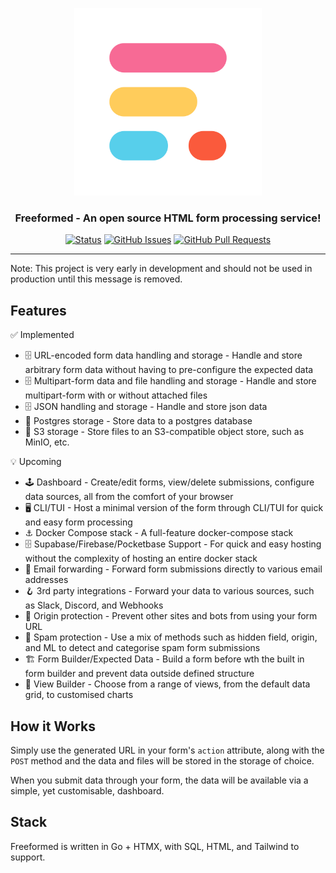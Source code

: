 <p align="center">
  <a href="" rel="noopener">
 <img width=300px src="https://raw.githubusercontent.com/taylow/freeformed/main/docs/img/freeformed-logo.png" alt="Freeformed logo"></a>
</p>

<h3 align="center">Freeformed - An open source HTML form processing service!</h3>

<div align="center">

[![Status](https://img.shields.io/badge/status-active-success.svg)]()
[![GitHub Issues](https://img.shields.io/github/issues/taylow/freeformed.svg)](https://github.com/taylow/freeformed/issues)
[![GitHub Pull Requests](https://img.shields.io/github/issues-pr/taylow/freeformed.svg)](https://github.com/taylow/freeformed/pulls)
<!-- [![License](https://img.shields.io/badge/license-CC--BY--NC--SA--4.0-blue)](/LICENSE) -->

</div>

---

Note: This project is very early in development and should not be used in production until this message is removed.

## Features

✅ Implemented

- 🗄️ URL-encoded form data handling and storage - Handle and store arbitrary form data without having to pre-configure the expected data
- 🗄️ Multipart-form data and file handling and storage - Handle and store multipart-form with or without attached files
- 🗄️ JSON handling and storage - Handle and store json data
- 💾 Postgres storage - Store data to a postgres database
- 💾 S3 storage - Store files to an S3-compatible object store, such as MinIO, etc.

💡 Upcoming

- 🕹️ Dashboard - Create/edit forms, view/delete submissions, configure data sources, all from the comfort of your browser
- 🖥️ CLI/TUI - Host a minimal version of the form through CLI/TUI for quick and easy form processing
- ⚓️ Docker Compose stack - A full-feature docker-compose stack
- 🗄️ Supabase/Firebase/Pocketbase Support - For quick and easy hosting without the complexity of hosting an entire docker stack  
- 📧 Email forwarding - Forward form submissions directly to various email addresses
- 🪝 3rd party integrations - Forward your data to various sources, such as Slack, Discord, and Webhooks
- 🏁 Origin protection - Prevent other sites and bots from using your form URL
- 🤖 Spam protection - Use a mix of methods such as hidden field, origin, and ML to detect and categorise spam form submissions
- 🏗️ Form Builder/Expected Data - Build a form before wth the built in form builder and prevent data outside defined structure
- 🎨 View Builder - Choose from a range of views, from the default data grid, to customised charts

## How it Works

Simply use the generated URL in your form's `action` attribute, along with the `POST` method and the data and files will be stored in the storage of choice.

When you submit data through your form, the data will be available via a simple, yet customisable, dashboard.

## Stack

Freeformed is written in Go + HTMX, with SQL, HTML, and Tailwind to support.
